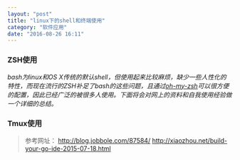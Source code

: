 ```yaml
---
layout: "post"
title: "linux下的shell和终端使用"
category: "软件应用"
date: "2016-08-26 16:11"
---
```



### ZSH使用
*bash为linux和OS X传统的默认shell，但使用起来比较麻烦，缺少一些人性化的特性，而现在流行的ZSH补足了bash的这些问题，且通过[oh-my-zsh](https://github.com/robbyrussell/oh-my-zsh)可以很方便的配置，因此已经广泛的被很多人使用。下面将会对网上的资料和自我使用经验做一个详细的总结。*



### Tmux使用

<!-- more -->



> 参考网址：
> http://blog.jobbole.com/87584/
> http://xiaozhou.net/build-your-go-ide-2015-07-18.html
